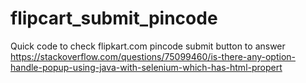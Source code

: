 # flipcart_submit_pincode
Quick code to check flipkart.com pincode submit button to answer https://stackoverflow.com/questions/75099460/is-there-any-option-handle-popup-using-java-with-selenium-which-has-html-propert

